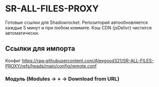 # SR-ALL-FILES-PROXY

Готовые ссылки для Shadowrocket. Репозиторий автообновляется каждые 5 минут и при любом коммите. Кэш CDN (jsDelivr) чистится автоматически.

## Ссылки для импорта
Конфиг https://raw.githubusercontent.com/Alexgood321/SR-ALL-FILES-PROXY/refs/heads/main/config/remote.conf

### Модуль (Modules → + → Download from URL)
